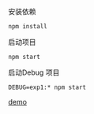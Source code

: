 安装依赖

    npm install

启动项目

    npm start 

启动Debug 项目

    DEBUG=exp1:* npm start

[demo](https://hanihanihaani.github.io/mongoose-blog/app.js)